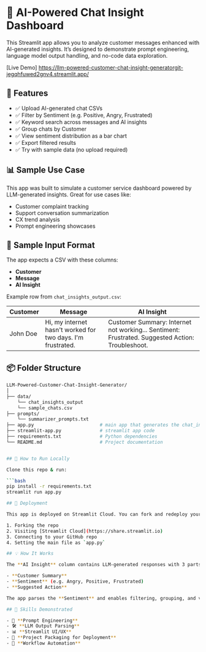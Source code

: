 # 🧠 AI-Powered Chat Insight Dashboard

This Streamlit app allows you to analyze customer messages enhanced with AI-generated insights. It’s designed to demonstrate prompt engineering, language model output handling, and no-code data exploration.

[Live Demo] https://llm-powered-customer-chat-insight-generatorgit-jegqhfuwed2gnv4.streamlit.app/

## 📂 Features

- ✅ Upload AI-generated chat CSVs  
- ✅ Filter by Sentiment (e.g. Positive, Angry, Frustrated)  
- ✅ Keyword search across messages and AI insights  
- ✅ Group chats by Customer  
- ✅ View sentiment distribution as a bar chart  
- ✅ Export filtered results  
- ✅ Try with sample data (no upload required)

## 📊 Sample Use Case

This app was built to simulate a customer service dashboard powered by LLM-generated insights. Great for use cases like:

- Customer complaint tracking
- Support conversation summarization
- CX trend analysis
- Prompt engineering showcases

## 📝 Sample Input Format

The app expects a CSV with these columns:

- **Customer**
- **Message**
- **AI Insight**

Example row from `chat_insights_output.csv`:

| Customer   | Message                                                     | AI Insight                                                                                      |
|------------|-------------------------------------------------------------|--------------------------------------------------------------------------------------------------|
| John Doe   | Hi, my internet hasn't worked for two days. I'm frustrated. | Customer Summary: Internet not working... Sentiment: Frustrated. Suggested Action: Troubleshoot. |

## 📦 Folder Structure
```bash
LLM-Powered-Customer-Chat-Insight-Generator/
│
├── data/
    └── chat_insights_output
    └── sample_chats.csv
├── prompts/
    └── summarizer_prompts.txt
├── app.py                        # main app that generates the chat_insights
├── streamlit-app.py              # streamlit app code
├── requirements.txt              # Python dependencies
└── README.md                     # Project documentation


## 🚀 How to Run Locally

Clone this repo & run:

```bash
pip install -r requirements.txt
streamlit run app.py

## 📡 Deployment

This app is deployed on Streamlit Cloud. You can fork and redeploy your own version easily by:

1. Forking the repo
2. Visiting [Streamlit Cloud](https://share.streamlit.io)
3. Connecting to your GitHub repo
4. Setting the main file as `app.py`

## 💡 How It Works

The **AI Insight** column contains LLM-generated responses with 3 parts:

- **Customer Summary**
- **Sentiment** (e.g. Angry, Positive, Frustrated)
- **Suggested Action**

The app parses the **Sentiment** and enables filtering, grouping, and visualization to make sense of high-volume customer feedback.

## 🎯 Skills Demonstrated

- 🧠 **Prompt Engineering**
- 🛠️ **LLM Output Parsing**
- 📊 **Streamlit UI/UX**
- 📁 **Project Packaging for Deployment**
- 🔁 **Workflow Automation**

